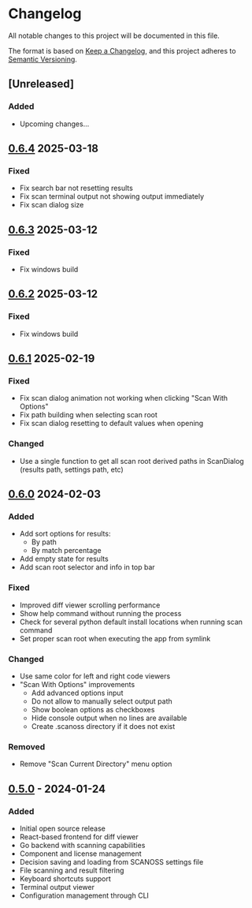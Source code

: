 # Changelog

All notable changes to this project will be documented in this file.

The format is based on [Keep a Changelog](https://keepachangelog.com/en/1.0.0/),
and this project adheres to [Semantic Versioning](https://semver.org/spec/v2.0.0.html).

## [Unreleased]

### Added
- Upcoming changes...
  
## [0.6.4] 2025-03-18

### Fixed
- Fix search bar not resetting results
- Fix scan terminal output not showing output immediately
- Fix scan dialog size

## [0.6.3] 2025-03-12

### Fixed
- Fix windows build 

## [0.6.2] 2025-03-12

### Fixed
- Fix windows build

## [0.6.1] 2025-02-19

### Fixed
- Fix scan dialog animation not working when clicking "Scan With Options"
- Fix path building when selecting scan root
- Fix scan dialog resetting to default values when opening

### Changed
- Use a single function to get all scan root derived paths in ScanDialog (results path, settings path, etc)

## [0.6.0] 2024-02-03

### Added
- Add sort options for results:
  - By path
  - By match percentage
- Add empty state for results
- Add scan root selector and info in top bar


### Fixed
- Improved diff viewer scrolling performance
- Show help command without running the process
- Check for several python default install locations when running scan command
- Set proper scan root when executing the app from symlink

### Changed
- Use same color for left and right code viewers
- "Scan With Options" improvements
  - Add advanced options input
  - Do not allow to manually select output path
  - Show boolean options as checkboxes
  - Hide console output when no lines are available
  - Create .scanoss directory if it does not exist

### Removed
- Remove "Scan Current Directory" menu option



## [0.5.0] - 2024-01-24
### Added
- Initial open source release
- React-based frontend for diff viewer
- Go backend with scanning capabilities
- Component and license management
- Decision saving and loading from SCANOSS settings file
- File scanning and result filtering
- Keyboard shortcuts support
- Terminal output viewer
- Configuration management through CLI


[0.5.0]: https://github.com/scanoss/scanoss.cc/compare/v0.4.0...v0.5.0
[0.6.0]: https://github.com/scanoss/scanoss.cc/compare/v0.5.0...v0.6.0
[0.6.1]: https://github.com/scanoss/scanoss.cc/compare/v0.6.0...v0.6.1
[0.6.2]: https://github.com/scanoss/scanoss.cc/compare/v0.6.1...v0.6.2
[0.6.3]: https://github.com/scanoss/scanoss.cc/compare/v0.6.2...v0.6.3
[0.6.4]: https://github.com/scanoss/scanoss.cc/compare/v0.6.3...v0.6.4
